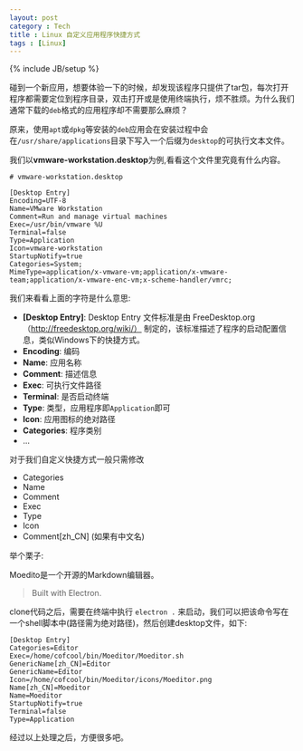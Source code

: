 ```yaml
---
layout: post
category : Tech
title : Linux 自定义应用程序快捷方式
tags : [Linux]
---
```

{% include JB/setup %}

碰到一个新应用，想要体验一下的时候，却发现该程序只提供了tar包，每次打开程序都需要定位到程序目录，双击打开或是使用终端执行，烦不胜烦。为什么我们通常下载的`deb`格式的应用程序却不需要那么麻烦？

原来，使用`apt`或`dpkg`等安装的`deb`应用会在安装过程中会在`/usr/share/applications`目录下写入一个后缀为`desktop`的可执行文本文件。

我们以**vmware-workstation.desktop**为例,看看这个文件里究竟有什么内容。

```
# vmware-workstation.desktop

[Desktop Entry]
Encoding=UTF-8
Name=VMware Workstation
Comment=Run and manage virtual machines
Exec=/usr/bin/vmware %U
Terminal=false
Type=Application
Icon=vmware-workstation
StartupNotify=true
Categories=System;
MimeType=application/x-vmware-vm;application/x-vmware-team;application/x-vmware-enc-vm;x-scheme-handler/vmrc;
```

我们来看看上面的字符是什么意思:
* **[Desktop Entry]**: Desktop Entry 文件标准是由 FreeDesktop.org（http://freedesktop.org/wiki/） 制定的，该标准描述了程序的启动配置信息，类似Windows下的快捷方式。
* **Encoding**: 编码
* **Name**: 应用名称
* **Comment**: 描述信息
* **Exec**: 可执行文件路径
* **Terminal**: 是否启动终端
* **Type**: 类型，应用程序即`Application`即可
* **Icon**: 应用图标的绝对路径
* **Categories**: 程序类别
* ...

对于我们自定义快捷方式一般只需修改
* Categories
* Name
* Comment
* Exec
* Type
* Icon
* Comment[zh_CN] (如果有中文名)

举个栗子:

Moedito是一个开源的Markdown编辑器。

> Built with Electron.

clone代码之后，需要在终端中执行 `electron .` 来启动，我们可以把该命令写在一个shell脚本中(路径需为绝对路径)，然后创建desktop文件，如下:

```
[Desktop Entry]
Categories=Editor
Exec=/home/cofcool/bin/Moeditor/Moeditor.sh
GenericName[zh_CN]=Editor
GenericName=Editor
Icon=/home/cofcool/bin/Moeditor/icons/Moeditor.png
Name[zh_CN]=Moeditor
Name=Moeditor
StartupNotify=true
Terminal=false
Type=Application
```

经过以上处理之后，方便很多吧。
